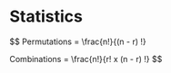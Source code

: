 # Statistics


$$
Permutations = \frac{n!}{(n - r) !}

Combinations = \frac{n!}{r! x (n - r) !}
$$

